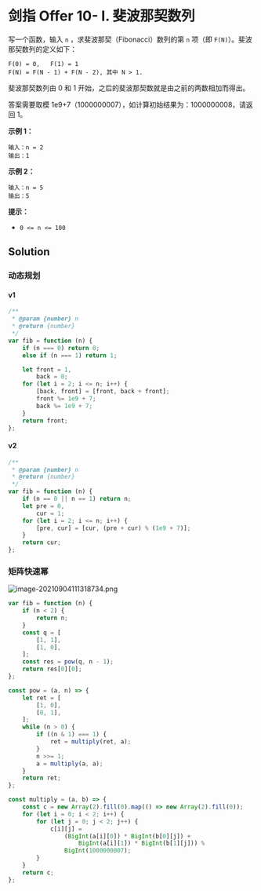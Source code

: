 # 剑指 Offer 10- I. 斐波那契数列

写一个函数，输入 `n` ，求斐波那契（Fibonacci）数列的第 `n` 项（即 `F(N)`）。斐波那契数列的定义如下：

```
F(0) = 0,   F(1) = 1
F(N) = F(N - 1) + F(N - 2), 其中 N > 1.
```

斐波那契数列由 0 和 1 开始，之后的斐波那契数就是由之前的两数相加而得出。

答案需要取模 1e9+7（1000000007），如计算初始结果为：1000000008，请返回 1。

**示例 1：**

```
输入：n = 2
输出：1
```

**示例 2：**

```
输入：n = 5
输出：5
```

**提示：**

-   `0 <= n <= 100`

## Solution

### 动态规划

#### v1

```js
/**
 * @param {number} n
 * @return {number}
 */
var fib = function (n) {
    if (n === 0) return 0;
    else if (n === 1) return 1;

    let front = 1,
        back = 0;
    for (let i = 2; i <= n; i++) {
        [back, front] = [front, back + front];
        front %= 1e9 + 7;
        back %= 1e9 + 7;
    }
    return front;
};
```

#### v2

```js
/**
 * @param {number} n
 * @return {number}
 */
var fib = function (n) {
    if (n == 0 || n == 1) return n;
    let pre = 0,
        cur = 1;
    for (let i = 2; i <= n; i++) {
        [pre, cur] = [cur, (pre + cur) % (1e9 + 7)];
    }
    return cur;
};
```

### 矩阵快速幂

![image-20210904111318734.png](https://i.loli.net/2021/09/04/sP7Sk5gahuvFOim.png)

```js
var fib = function (n) {
    if (n < 2) {
        return n;
    }
    const q = [
        [1, 1],
        [1, 0],
    ];
    const res = pow(q, n - 1);
    return res[0][0];
};

const pow = (a, n) => {
    let ret = [
        [1, 0],
        [0, 1],
    ];
    while (n > 0) {
        if ((n & 1) === 1) {
            ret = multiply(ret, a);
        }
        n >>= 1;
        a = multiply(a, a);
    }
    return ret;
};

const multiply = (a, b) => {
    const c = new Array(2).fill(0).map(() => new Array(2).fill(0));
    for (let i = 0; i < 2; i++) {
        for (let j = 0; j < 2; j++) {
            c[i][j] =
                (BigInt(a[i][0]) * BigInt(b[0][j]) +
                    BigInt(a[i][1]) * BigInt(b[1][j])) %
                BigInt(1000000007);
        }
    }
    return c;
};
```
